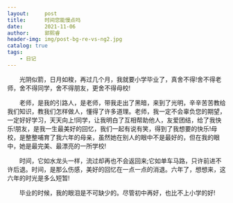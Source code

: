 ```yaml
---
layout:     post
title:      时间您能慢点吗
date:       2021-11-06
author:     郭熙睿
header-img: img/post-bg-re-vs-ng2.jpg
catalog: true
tags:
    - 日记
---
```

　　光阴似箭，日月如梭，再过几个月，我就要小学毕业了，真舍不得!舍不得老师，舍不得同学，舍不得朋友，更舍不得母校!

　　老师，是我的引路人，是老师，带我走出了黑暗，来到了光明，辛辛苦苦教给我们知识，教我们怎样做人，懂得了许多道理。老师，我一定不会辜负您的期望，一定好好学习，天天向上!同学，让我明白了互相帮助他人，友爱团结，给了我快乐!朋友，是我一生最美好的回忆，我们一起有说有笑，得到了我想要的快乐!母校，是整整哺育了我六年的母亲，虽然她在别人的眼中不是最好的，但在我的眼中，她是最完美、最漂亮的一所学校!

　　时间，它如水龙头一样，流过却再也不会返回来;它如单车马路，只许前进不许后退。时间，是那么伤感，美好的回忆在一点一点的消退。六年了，想想来，这六年的时光是多么短暂!

　　毕业的时候，我的眼泪是不可缺少的。尽管初中再好，也比不上小学的好!

